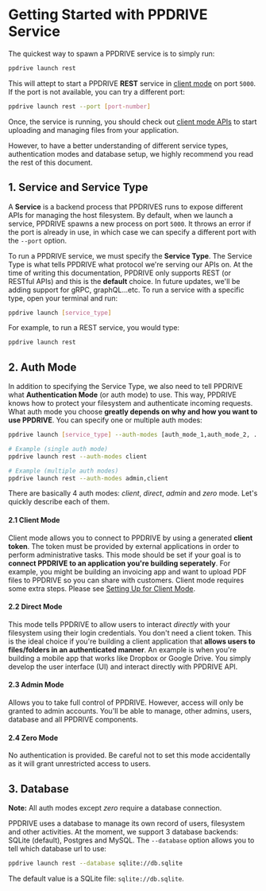 # Getting Started with PPDRIVE Service
The quickest way to spawn a PPDRIVE service is to simply run:
```sh
ppdrive launch rest
```
This will attept to start a PPDRIVE **REST** service in [client mode](#21-client-mode) on port `5000`. If the port is not available, you can try a different port:
```sh
ppdrive launch rest --port [port-number]
```

Once, the service is running, you should check out [client mode APIs](/docs/apis/rest/CLIENT.MD) to start uploading and managing files from your application.

However, to have a better understanding of different service types, authentication modes and database setup, we highly recommend you read the rest of this document.


## 1. Service and Service Type
A **Service** is a backend process that PPDRIVES runs to expose different APIs for managing the host filesystem. By default, when we launch a service, PPDRIVE spawns a new process on port `5000`. It throws an error if the port is already in use, in which case we can specify a different port with the `--port` option. 

To run a PPDRIVE service, we must specify the **Service Type**. The Service Type is what tells PPDRIVE what protocol we're serving our APIs on. At the time of writing this documentation, PPDRIVE only supports REST (or RESTful APIs) and this is the **default** choice. In future updates, we'll be adding support for gRPC, graphQL...etc. To run a service with a specific type, open your terminal and run:
```sh
ppdrive launch [service_type]
```

For example, to run a REST service, you would type:
```sh
ppdrive launch rest
```

## 2. Auth Mode
In addition to specifying the Service Type, we also need to tell PPDRIVE what **Authentication Mode** (or auth mode) to use. This way, PPDRIVE knows how to protect your filesystem and authenticate incoming requests. What auth mode you choose **greatly depends on why and how you want to use PPDRIVE**. You can specify one or multiple auth modes:
```sh
ppdrive launch [service_type] --auth-modes [auth_mode_1,auth_mode_2, ...]

# Example (single auth mode)
ppdrive launch rest --auth-modes client

# Example (multiple auth modes)
ppdrive launch rest --auth-modes admin,client
```
There are basically 4 auth modes: _client_, _direct_, _admin_ and _zero_ mode. Let's quickly describe each of them. 

#### 2.1 Client Mode
Client mode allows you to connect to PPDRIVE by using a generated **client token**. The token must be provided by external applications in order to perform administrative tasks. This mode should be set if your goal is to **connect PPDRIVE to an application you're building seperately**. For example, you might be building an invoicing app and want to upload PDF files to PPDRIVE so you can share with customers. Client mode requires some extra steps. Please see [Setting Up for Client Mode](#setting-up-for-client-mode).

#### 2.2 Direct Mode
This mode tells PPDRIVE to allow users to interact _directly_ with your filesystem using their login credentials. You don't need a client token. This is the ideal choice if you're building a client application that **allows users to files/folders in an authenticated manner**. An example is when you're building a mobile app that works like Dropbox or Google Drive. You simply develop the user interface (UI) and interact directly with PPDRIVE API.

#### 2.3 Admin Mode
Allows you to take full control of PPDRIVE. However, access will only be granted to admin accounts. You'll be able to manage, other admins, users, database and all PPDRIVE components. 

#### 2.4 Zero Mode
No authentication is provided. Be careful not to set this mode accidentally as it will grant unrestricted access to users.


## 3. Database
**Note:** All auth modes except _zero_ require a database connection.

PPDRIVE uses a database to manage its own record of users, filesystem and other activities. At the moment, we support 3 database backends: SQLite (default), Postgres and MySQL. The `--database` option allows you to tell which database url to use:
```sh
ppdrive launch rest --database sqlite://db.sqlite
```

The default value is a SQLite file: `sqlite://db.sqlite`.